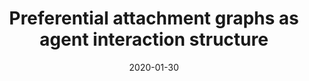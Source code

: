 ---
title: "Preferential attachment graphs as agent interaction structure"
collection: publications
permalink: /publication/2019-IOP-3
excerpt: 'The preferential attachment graphs are considered as the basis for constructing agent interaction structures. The choice of such a structure has a great influence on the results of network processes simulation. Calibration (adjusting generation parameters) of the preferential attachment graphs improves the accuracy of the simulated processes results. An increase in the quality of calibration leads to the construction of adequate graph models. It can be used in processes simulation of telecommunication networks, social networks, cell molecular networks and other large networks of the modern networked world.'
date: 2020-01-30
venue: 'Journal of Physics: Conference Series - not available until publication'
---